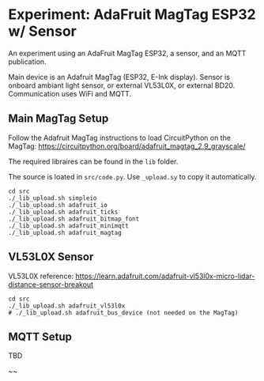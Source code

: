 # Experiment: AdaFruit MagTag ESP32 w/ Sensor

An experiment using an AdaFruit MagTag ESP32, a sensor, and an MQTT publication.

Main device is an Adafruit MagTag (ESP32, E-Ink display).
Sensor is onboard ambiant light sensor, or external VL53L0X, or external BD20.
Communication uses WiFi and MQTT.


## Main MagTag Setup

Follow the Adafruit MagTag instructions to load CircuitPython on the MagTag:
https://circuitpython.org/board/adafruit_magtag_2.9_grayscale/

The required libraires can be found in the `lib` folder.

The source is loated in `src/code.py`.
Use `_upload.sy` to copy it automatically.
```shell
cd src
./_lib_upload.sh simpleio
./_lib_upload.sh adafruit_io
./_lib_upload.sh adafruit_ticks
./_lib_upload.sh adafruit_bitmap_font
./_lib_upload.sh adafruit_minimqtt
./_lib_upload.sh adafruit_magtag
```


## VL53L0X Sensor

VL53L0X reference:
https://learn.adafruit.com/adafruit-vl53l0x-micro-lidar-distance-sensor-breakout

```shell
cd src
./_lib_upload.sh adafruit_vl53l0x
# ./_lib_upload.sh adafruit_bus_device (not needed on the MagTag)
```

## MQTT Setup

TBD

~~
